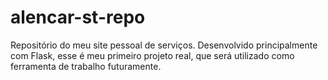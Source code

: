 # alencar-st-repo
Repositório do meu site pessoal de serviços.
Desenvolvido principalmente com Flask, esse é meu primeiro projeto real, que será utilizado como ferramenta de trabalho futuramente. 
